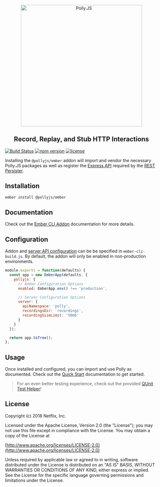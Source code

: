 <p align="center">
  <img alt="Polly.JS" width="400px" src="https://netflix.github.io/pollyjs/assets/images/wordmark-logo-alt.png" />
</p>
<h2 align="center">Record, Replay, and Stub HTTP Interactions</h2>

[![Build Status](https://travis-ci.org/Netflix/pollyjs.svg?branch=master)](https://travis-ci.org/Netflix/pollyjs)
[![npm version](https://badge.fury.io/js/%40pollyjs%2Fember.svg)](https://badge.fury.io/js/%40pollyjs%2Fember)
[![license](https://img.shields.io/github/license/Netflix/pollyjs.svg)](http://www.apache.org/licenses/LICENSE-2.0)

Installing the `@pollyjs/ember` addon will import and vendor the necessary
Polly.JS packages as well as register the [Express API](https://netflix.github.io/pollyjs/#/node-server/express-integrations)
required by the [REST Persister](https://netflix.github.io/pollyjs/#/persisters/rest).

## Installation

```bash
ember install @pollyjs/ember
```

## Documentation

Check out the [Ember CLI Addon](https://netflix.github.io/pollyjs/#/frameworks/ember-cli)
documentation for more details.

## Configuration

Addon and [server API configuration](https://netflix.github.io/pollyjs/#/node-server/overview#api-configuration) can be
be specified in `ember-cli-build.js`. By default, the addon will only be
enabled in non-production environments.

```js
module.exports = function(defaults) {
  const app = new EmberApp(defaults, {
    pollyjs: {
      // Addon Configuration Options
      enabled: EmberApp.env() !== 'production',

      // Server Configuration Options
      server: {
        apiNamespace: 'polly',
        recordingsDir: 'recordings',
        recordingSizeLimit: '50mb'
      }
    }
  });

  return app.toTree();
};
```

## Usage

Once installed and configured, you can import and use Polly as documented. Check
out the [Quick Start](https://netflix.github.io/pollyjs/#/quick-start#usage) documentation to get started.

> For an even better testing experience, check out the provided
[QUnit Test Helper](https://netflix.github.io/pollyjs/#/test-frameworks/qunit)!

## License

Copyright (c) 2018 Netflix, Inc.

Licensed under the Apache License, Version 2.0 (the "License"); you may not use this file except in compliance with the License. You may obtain a copy of the License at

[http://www.apache.org/licenses/LICENSE-2.0](http://www.apache.org/licenses/LICENSE-2.0)

Unless required by applicable law or agreed to in writing, software distributed under the License is distributed on an "AS IS" BASIS, WITHOUT WARRANTIES OR CONDITIONS OF ANY KIND, either express or implied. See the License for the specific language governing permissions and limitations under the License.
